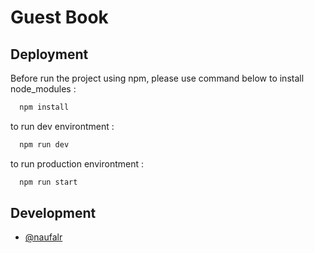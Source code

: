 # Guest Book

## Deployment

Before run the project using npm, please use command below to install node_modules :

```bash
  npm install
```

to run dev environtment : 
```bash
  npm run dev
```

to run production environtment :
```bash
  npm run start
```

## Development

- [@naufalr](https://www.github.com/naufalr17)
